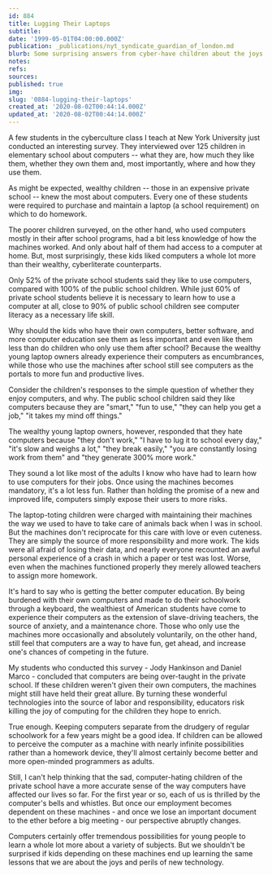 ```yaml
---
id: 884
title: Lugging Their Laptops
subtitle: 
date: '1999-05-01T04:00:00.000Z'
publication: _publications/nyt_syndicate_guardian_of_london.md
blurb: Some surprising answers from cyber-have children about the joys of computing.
notes: 
refs: 
sources: 
published: true
img: 
slug: '0884-lugging-their-laptops'
created_at: '2020-08-02T00:44:14.000Z'
updated_at: '2020-08-02T00:44:14.000Z'
---
```

A few students in the cyberculture class I teach at New York University just conducted an interesting survey. They interviewed over 125 children in elementary school about computers -- what they are, how much they like them, whether they own them and, most importantly, where and how they use them.

As might be expected, wealthy children -- those in an expensive private school -- knew the most about computers. Every one of these students were required to purchase and maintain a laptop (a school requirement) on which to do homework.

The poorer children surveyed, on the other hand, who used computers mostly in their after school programs, had a bit less knowledge of how the machines worked. And only about half of them had access to a computer at home. But, most surprisingly, these kids liked computers a whole lot more than their wealthy, cyberliterate counterparts.

Only 52% of the private school students said they like to use computers, compared with 100% of the public school children. While just 60% of private school students believe it is necessary to learn how to use a computer at all, close to 90% of public school children see computer literacy as a necessary life skill.

Why should the kids who have their own computers, better software, and more computer education see them as less important and even like them less than do children who only use them after school? Because the wealthy young laptop owners already experience their computers as encumbrances, while those who use the machines after school still see computers as the portals to more fun and productive lives.

Consider the children's responses to the simple question of whether they enjoy computers, and why. The public school children said they like computers because they are "smart," "fun to use," "they can help you get a job," "it takes my mind off things."

The wealthy young laptop owners, however, responded that they hate computers because "they don't work," "I have to lug it to school every day," "it's slow and weighs a lot," "they break easily," "you are constantly losing work from them" and "they generate 300% more work."

They sound a lot like most of the adults I know who have had to learn how to use computers for their jobs. Once using the machines becomes mandatory, it's a lot less fun. Rather than holding the promise of a new and improved life, computers simply expose their users to more risks.

The laptop-toting children were charged with maintaining their machines the way we used to have to take care of animals back when I was in school. But the machines don't reciprocate for this care with love or even cuteness. They are simply the source of more responsibility and more work. The kids were all afraid of losing their data, and nearly everyone recounted an awful personal experience of a crash in which a paper or test was lost. Worse, even when the machines functioned properly they merely allowed teachers to assign more homework.

It's hard to say who is getting the better computer education. By being burdened with their own computers and made to do their schoolwork through a keyboard, the wealthiest of American students have come to experience their computers as the extension of slave-driving teachers, the source of anxiety, and a maintenance chore. Those who only use the machines more occasionally and absolutely voluntarily, on the other hand, still feel that computers are a way to have fun, get ahead, and increase one's chances of competing in the future.

My students who conducted this survey - Jody Hankinson and Daniel Marco - concluded that computers are being over-taught in the private school. If these children weren't given their own computers, the machines might still have held their great allure. By turning these wonderful technologies into the source of labor and responsibility, educators risk killing the joy of computing for the children they hope to enrich.

True enough. Keeping computers separate from the drudgery of regular schoolwork for a few years might be a good idea. If children can be allowed to perceive the computer as a machine with nearly infinite possibilities rather than a homework device, they'll almost certainly become better and more open-minded programmers as adults.

Still, I can't help thinking that the sad, computer-hating children of the private school have a more accurate sense of the way computers have affected our lives so far. For the first year or so, each of us is thrilled by the computer's bells and whistles. But once our employment becomes dependent on these machines - and once we lose an important document to the ether before a big meeting - our perspective abruptly changes.

Computers certainly offer tremendous possibilities for young people to learn a whole lot more about a variety of subjects. But we shouldn't be surprised if kids depending on these machines end up learning the same lessons that we are about the joys and perils of new technology.
